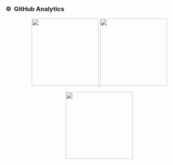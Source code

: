 ### ⚙️ &nbsp;GitHub Analytics

<p align="center">
  <a href="https://github.com/Kveggjeter">
    <img height="180em" src="https://github-readme-stats-eight-theta.vercel.app/api?username=Kveggjeter&show_icons=true&theme=algolia&include_all_commits=true&count_private=true"/>
  </a>
  <a href="https://github.com/Adityakanoi2001">
    <img height="180em" src="https://github-readme-stats-eight-theta.vercel.app/api/top-langs/?username=Kveggjeter&layout=compact&langs_count=8&theme=algolia"/>
  </a>
</p>

<p align="center">
  <img height="180em" src="https://github-readme-streak-stats.herokuapp.com/?user=Kveggjeter&theme=dark&hide_border=true"/>
</p>
